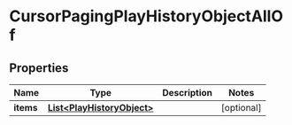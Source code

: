 

# CursorPagingPlayHistoryObjectAllOf

## Properties

Name | Type | Description | Notes
------------ | ------------- | ------------- | -------------
**items** | [**List&lt;PlayHistoryObject&gt;**](PlayHistoryObject.md) |  |  [optional]



